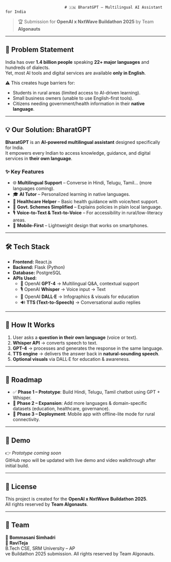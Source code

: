                               # 🇮🇳 BharatGPT – Multilingual AI Assistant for India

> 🏆 Submission for **OpenAI x NxtWave Buildathon 2025** by Team **Algonauts**  

---

## 📌 Problem Statement
India has over **1.4 billion people** speaking **22+ major languages** and hundreds of dialects.  
Yet, most AI tools and digital services are available **only in English**.  

⚠️ This creates huge barriers for:
- Students in rural areas (limited access to AI-driven learning).  
- Small business owners (unable to use English-first tools).  
- Citizens needing government/health information in their **native language**.  

---

## 💡 Our Solution: BharatGPT
**BharatGPT** is an **AI-powered multilingual assistant** designed specifically for India.  
It empowers every Indian to access knowledge, guidance, and digital services in **their own language**.  

### ✨ Key Features
- 🌐 **Multilingual Support** – Converse in Hindi, Telugu, Tamil… (more languages coming).  
- 🎓 **AI Tutor** – Personalized learning in native languages.  
- 🏥 **Healthcare Helper** – Basic health guidance with voice/text support.  
- 📜 **Govt. Schemes Simplified** – Explains policies in plain local language.  
- 🎙️ **Voice-to-Text & Text-to-Voice** – For accessibility in rural/low-literacy areas.  
- 📱 **Mobile-First** – Lightweight design that works on smartphones.  

---

## 🛠️ Tech Stack
- **Frontend:** React.js  
- **Backend:** Flask (Python)  
- **Database:** PostgreSQL  
- **APIs Used:**  
  - 🧠 OpenAI **GPT-4** → Multilingual Q&A, contextual support  
  - 🎙️ OpenAI **Whisper** → Voice input → Text  
  - 🎨 OpenAI **DALL·E** → Infographics & visuals for education  
  - 🔊 **TTS (Text-to-Speech)** → Conversational audio replies  

---

## 🚀 How It Works
1. User asks a **question in their own language** (voice or text).  
2. **Whisper API** → converts speech to text.  
3. **GPT-4** → processes and generates the response in the same language.  
4. **TTS engine** → delivers the answer back in **natural-sounding speech**.  
5. **Optional visuals** via DALL·E for education & awareness.  

---

## 📅 Roadmap
- ✅ **Phase 1 – Prototype**: Build Hindi, Telugu, Tamil chatbot using GPT + Whisper.  
- 🔄 **Phase 2 – Expansion**: Add more languages & domain-specific datasets (education, healthcare, governance).  
- 📱 **Phase 3 – Deployment**: Mobile app with offline-lite mode for rural connectivity.  

---

## 🎥 Demo
👉 *Prototype coming soon*  
GitHub repo will be updated with live demo and video walkthrough after initial build.  

---

## 📜 License
This project is created for the **OpenAI x NxtWave Buildathon 2025**.  
All rights reserved by **Team Algonauts**.  

---

## 🤝 Team
👤 **Bommasani Simhadri**  
👤 **RaviTeja**  
B.Tech CSE, SRM University – AP  
ve Buildathon 2025 submission.
All rights reserved by Team Algonauts.
